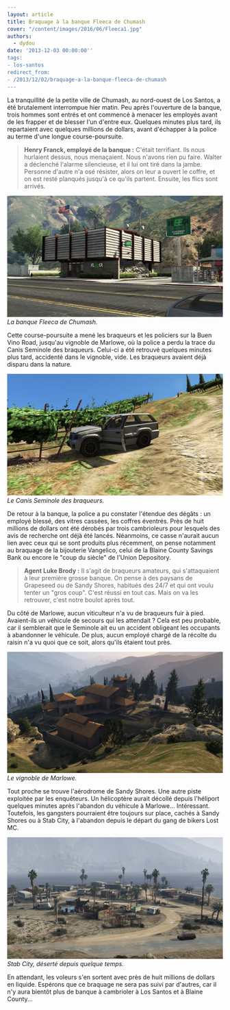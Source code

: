 ```yaml
---
layout: article
title: Braquage à la banque Fleeca de Chumash
cover: "/content/images/2016/06/Fleeca1.jpg"
authors:
  - dydou
date: '2013-12-03 00:00:00''
tags:
- los-santos
redirect_from:
- /2013/12/02/braquage-a-la-banque-fleeca-de-chumash
---
```


La tranquillité de la petite ville de Chumash, au nord-ouest de Los Santos, a été brutalement interrompue hier matin. Peu après l'ouverture de la banque, trois hommes sont entrés et ont commencé à menacer les employés avant de les frapper et de blesser l'un d'entre eux. Quelques minutes plus tard, ils repartaient avec quelques millions de dollars, avant d'échapper à la police au terme d'une longue course-poursuite.

> **Henry Franck, employé de la banque :** C'était terrifiant. Ils nous hurlaient dessus, nous menaçaient. Nous n'avons rien pu faire. Walter a déclenché l'alarme silencieuse, et il lui ont tiré dans la jambe. Personne d'autre n'a osé résister, alors on leur a ouvert le coffre, et on est resté planqués jusqu'à ce qu'ils partent. Ensuite, les flics sont arrivés.

![La banque Fleeca de Chumash.](/content/images/2016/06/Fleeca1_0.jpg)
_La banque Fleeca de Chumash._

Cette course-poursuite a mené les braqueurs et les policiers sur la Buen Vino Road, jusqu'au vignoble de Marlowe, où la police a perdu la trace du Canis Seminole des braqueurs. Celui-ci a été retrouvé quelques minutes plus tard, accidenté dans le vignoble, vide. Les braqueurs avaient déjà disparu dans la nature.

![Le Canis Seminole des braqueurs.](/content/images/2016/06/Fleeca2.jpg)
_Le Canis Seminole des braqueurs._

De retour à la banque, la police a pu constater l'étendue des dégâts : un employé blessé, des vitres cassées, les coffres éventrés. Près de huit millions de dollars ont été dérobés par trois cambrioleurs pour lesquels des avis de recherche ont déjà été lancés. Néanmoins, ce casse n'aurait aucun lien avec ceux qui se sont produits plus récemment, on pense notamment au braquage de la bijouterie Vangelico, celui de la Blaine County Savings Bank ou encore le "coup du siècle" de l'Union Depository.

> **Agent Luke Brody :** Il s'agit de braqueurs amateurs, qui s'attaquaient à leur première grosse banque. On pense à des paysans de Grapeseed ou de Sandy Shores, habitués des 24/7 et qui ont voulu tenter un "gros coup". C'est réussi en tout cas. Mais on va les retrouver, c'est notre boulot après tout.

Du côté de Marlowe, aucun viticulteur n'a vu de braqueurs fuir à pied. Avaient-ils un véhicule de secours qui les attendait ? Cela est peu probable, car il semblerait que le Seminole ait eu un accident obligeant les occupants à abandonner le véhicule. De plus, aucun employé chargé de la récolte du raisin n'a vu quoi que ce soit, alors qu'ils étaient tout près.

![Le vignoble de Marlowe.](/content/images/2016/06/Fleeca3.jpg)
_Le vignoble de Marlowe._

Tout proche se trouve l'aérodrome de Sandy Shores. Une autre piste exploitée par les enquêteurs. Un hélicoptère aurait décollé depuis l'héliport quelques minutes après l'abandon du véhicule à Marlowe... Intéressant. Toutefois, les gangsters pourraient être toujours sur place, cachés à Sandy Shores ou à Stab City, à l'abandon depuis le départ du gang de bikers Lost MC.

![Stab City, déserté depuis quelque temps.](/content/images/2016/06/Fleeca4.jpg)
_Stab City, déserté depuis quelque temps._

En attendant, les voleurs s'en sortent avec près de huit millions de dollars en liquide. Espérons que ce braquage ne sera pas suivi par d'autres, car il n'y aura bientôt plus de banque à cambrioler à Los Santos et à Blaine County...